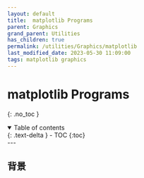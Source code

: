 ```yaml
---
layout: default
title:  matplotlib Programs
parent: Graphics
grand_parent: Utilities
has_children: true
permalink: /utilities/Graphics/matplotlib
last_modified_date: 2023-05-30 11:09:00
tags: matplotlib graphics
---
```


# matplotlib Programs
{: .no_toc }

<details open markdown="block">
  <summary>
    Table of contents
  </summary>
  {: .text-delta }
- TOC
{:toc}
</details>
---

## 背景

